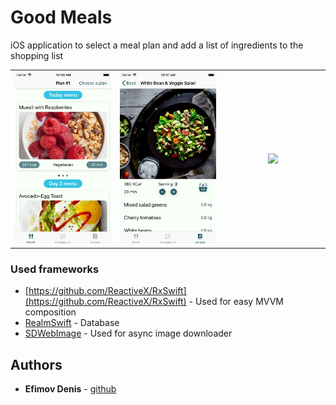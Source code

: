 # Good Meals

iOS application to select a meal plan and add a list of ingredients to the shopping list

<table>
<tr>
<th width="30%"><img src="https://github.com/denpef/GoodMeals/blob/master/images/screenshot_1.png"></th>
<th width="30%"><img src="https://github.com/denpef/GoodMeals/blob/master/images/screenshot_2.png"></th>
<th width="30%"><img src="https://github.com/denpef/GoodMeals/blob/master/images/screenshot_3s.png"></th>
</tr>
</table>

### Used frameworks

* [https://github.com/ReactiveX/RxSwift](https://github.com/ReactiveX/RxSwift) - Used for easy MVVM composition
* [RealmSwift](https://github.com/realm/realm-cocoa) - Database
* [SDWebImage](https://github.com/SDWebImage/SDWebImage) - Used for async image downloader

## Authors

* **Efimov Denis** - [github](https://github.com/denpef)

